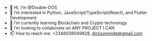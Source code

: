 - 👋 Hi, I’m @Double-DOS
- 👀 I’m interested in Python, JavaScript/TypeScript(React), and Flutter Development
- 🌱 I’m currently learning Blockchain and Crypto technology
- 💞️ I’m looking to collaborate on ANY PROJECT I CAN
- 📫 How to reach me: +2349039049828, dicksonmide@gmail.com

<!---
Double-DOS/Double-DOS is a ✨ special ✨ repository because its `README.md` (this file) appears on your GitHub profile.
You can click the Preview link to take a look at your changes.
--->
